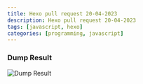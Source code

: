 ```yaml
---
title: Hexo pull request 20-04-2023
description: Hexo pull request 20-04-2023
tags: [javascript, hexo]
categories: [programming, javascript]
---
```


### Dump Result
![Dump Result](https://user-images.githubusercontent.com/12471057/233403562-6ae7ed96-acab-4466-a5e9-40d64b6745e6.png)

